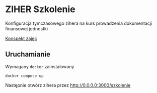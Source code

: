 # ZIHER Szkolenie

Konfiguracja tymczasowego zihera na kurs prowadzenia dokumentacji finansowej jednostki

[Konspekt zajęć](https://docs.google.com/document/d/1X_55ngUEHz5iI_FA83G1FY6zEiWFX4IwK6Q68MG7cyQ/edit)

## Uruchamianie

Wymagany `docker` zainstalowany

```
docker compose up
```

Następnie otwórz zihera przez http://0.0.0.0:3000/szkolenie

